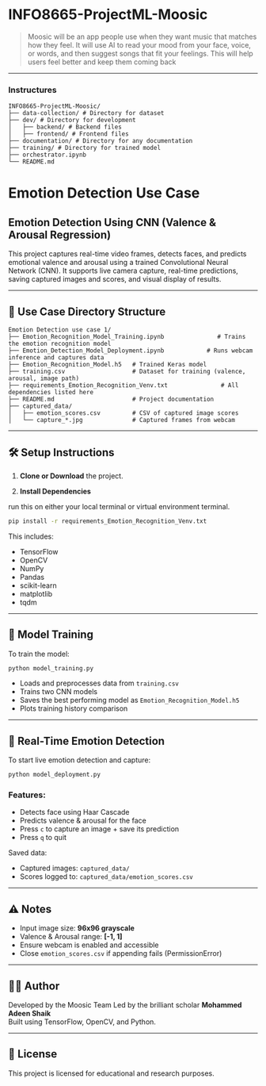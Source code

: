 # INFO8665-ProjectML-Moosic
> Moosic will be an app people use when they want music that matches how they feel. It will use AI to read your mood from your face, voice, or words, and then suggest songs that fit your feelings. This will help users feel better and keep them coming back
---

### Instructures
```
INFO8665-ProjectML-Moosic/
├── data-collection/ # Directory for dataset
├── dev/ # Directory for development
│   ├── backend/ # Backend files
│   ├── frontend/ # Frontend files
├── documentation/ # Directory for any documentation
├── training/ # Directory for trained model
├── orchestrator.ipynb
└── README.md
```
# Emotion Detection Use Case 


## Emotion Detection Using CNN (Valence & Arousal Regression)

This project captures real-time video frames, detects faces, and predicts emotional valence and arousal using a trained Convolutional Neural Network (CNN). It supports live camera capture, real-time predictions, saving captured images and scores, and visual display of results.

---

## 📁 Use Case Directory Structure

```
Emotion Detection use case 1/
├── Emotion_Recognition_Model_Training.ipynb               # Trains the emotion recognition model
├── Emotion_Detection_Model_Deployment.ipynb            # Runs webcam inference and captures data
├── Emotion_Recognition_Model.h5   # Trained Keras model
├── training.csv                   # Dataset for training (valence, arousal, image path)
├── requirements_Emotion_Recognition_Venv.txt               # All dependencies listed here
├── README.md                      # Project documentation
├── captured_data/
│   ├── emotion_scores.csv         # CSV of captured image scores
│   └── capture_*.jpg              # Captured frames from webcam
```

---

## 🛠️ Setup Instructions

1. **Clone or Download** the project.

2. **Install Dependencies**
   
run this on either your local terminal or virtual environment terminal.

```bash
pip install -r requirements_Emotion_Recognition_Venv.txt
```

This includes:
- TensorFlow
- OpenCV
- NumPy
- Pandas
- scikit-learn
- matplotlib
- tqdm

---

## 🧠 Model Training

To train the model:

```bash
python model_training.py
```

- Loads and preprocesses data from `training.csv`
- Trains two CNN models
- Saves the best performing model as `Emotion_Recognition_Model.h5`
- Plots training history comparison

---

## 🎥 Real-Time Emotion Detection

To start live emotion detection and capture:

```bash
python model_deployment.py
```

### Features:
- Detects face using Haar Cascade
- Predicts valence & arousal for the face
- Press `c` to capture an image + save its prediction
- Press `q` to quit

Saved data:
- Captured images: `captured_data/`
- Scores logged to: `captured_data/emotion_scores.csv`

---

## ⚠️ Notes

- Input image size: **96x96 grayscale**
- Valence & Arousal range: **[-1, 1]**
- Ensure webcam is enabled and accessible
- Close `emotion_scores.csv` if appending fails (PermissionError)

---

## 👨‍💻 Author

Developed by the Moosic Team Led by the brilliant scholar **Mohammed Adeen Shaik**  
Built using TensorFlow, OpenCV, and Python.

---

## 📄 License

This project is licensed for educational and research purposes.
